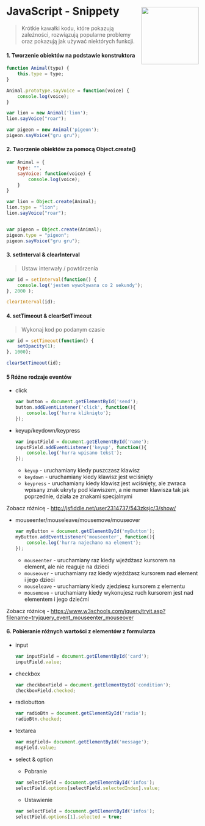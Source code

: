 <img src="http://coderslab.pl/wp-content/uploads/2016/03/logo-v2.png" align="right" style="width:150px; margin-top:45px"/>

# JavaScript - Snippety
> Krótkie kawałki kodu, które pokazują zależności, rozwiązują popularne problemy oraz pokazują jak używać niektórych funkcji.

#### 1. Tworzenie obiektów na podstawie konstruktora
```JavaScript
function Animal(type) {
    this.type = type;
}

Animal.prototype.sayVoice = function(voice) {
    console.log(voice);
}

var lion = new Animal('lion');
lion.sayVoice("roar");

var pigeon = new Animal('pigeon');
pigeon.sayVoice("gru gru");
```

#### 2. Tworzenie obiektów za pomocą Object.create()

```JavaScript
var Animal = {
    type: "",
    sayVoice: function(voice) {
        console.log(voice);
    }
}

var lion = Object.create(Animal);
lion.type = "lion";
lion.sayVoice("roar");


var pigeon = Object.create(Animal);
pigeon.type = "pigeon";
pigeon.sayVoice("gru gru");
```

#### 3. setInterval & clearInterval
> Ustaw interwały / powtórzenia

```JavaScript
var id = setInterval(function() {
    console.log('jestem wywoływana co 2 sekundy');
}, 2000 );

clearInterval(id);
```

#### 4. setTimeout & clearSetTimeout
> Wykonaj kod po podanym czasie

```JavaScript
var id = setTimeout(function() {
    setOpacity(1);
}, 1000);

clearSetTimeout(id);
```

#### 5 Różne rodzaje eventów

* click
  ```JavaScript
  var button = document.getElementById('send');
  button.addEventListener('click', function(){
      console.log('hurra kliknięto');
  });
  ```

* keyup/keydown/keypress
  ```JavaScript
  var inputField = document.getElementById('name');
  inputField.addEventListener('keyup', function(){
      console.log('hurra wpisano tekst');
  });
  ```
  * `keyup` - uruchamiany kiedy puszczasz klawisz
  * `keydown` - uruchamiany kiedy klawisz jest wciśnięty
  * `keypress` - uruchamiany kiedy klawisz jest wciśnięty, ale zwraca wpisany znak ukryty pod klawiszem, a nie numer klawisza tak jak poprzednie, działa ze znakami specjalnymi  

Zobacz różnicę - http://jsfiddle.net/user2314737/543zksjc/3/show/


* mouseenter/mouseleave/mousemove/mouseover
  ```JavaScript
  var myButton = document.getElementById('myButton');
  myButton.addEventListener('mouseenter', function(){
      console.log('hurra najechano na element');
  });
  ```
  * `mouseenter` - uruchamiany raz kiedy wjeżdżasz kursorem na element, ale nie reaguje na dzieci  
  * `mouseover` - uruchamiany raz kiedy wjeżdżasz kursorem  nad element i jego dzieci  
  * `mouseleave` - uruchamiany kiedy zjedziesz kursorem z elementu  
  * `mousemove` - uruchamiany kiedy wykonujesz ruch kursorem jest nad elementem i jego dziećmi  
  
Zobacz różnicę - https://www.w3schools.com/jquery/tryit.asp?filename=tryjquery_event_mouseenter_mouseover

#### 6. Pobieranie różnych wartości z elementów z formularza
* input
  ```JavaScript
  var inputField = document.getElementById('card');
  inputField.value;
  ```

* checkbox
  ```JavaScript
  var checkboxField = document.getElementById('condition');
  checkboxField.checked;
  ```

* radiobutton
  ```JavaScript
  var radioBtn = document.getElementById('radio');
  radioBtn.checked;
  ```
* textarea
  ```JavaScript
  var msgField= document.getElementById('message');
  msgField.value;
  ```
* select & option
  * Pobranie  
  ```JavaScript
  var selectField = document.getElementById('infos');
  selectField.options[selectField.selectedIndex].value;
  ```
  * Ustawienie  
  ```JavaScript
  var selectField = document.getElementById('infos');
  selectField.options[1].selected = true;
  ```